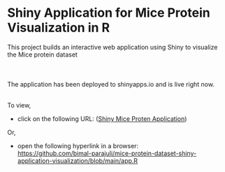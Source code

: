 # Shiny Application for Mice Protein Visualization in R
This project builds an interactive web application using Shiny to visualize the Mice protein dataset
<br><br><br> <br>
The application has been deployed to shinyapps.io and is live right now. 
<br><br>

To view, 
- click on the following URL:
([Shiny Mice Proten Application](https://github.com/bimal-parajuli/mice-protein-dataset-shiny-application-visualization/blob/main/app.R))

Or, 
- open the following hyperlink in a browser: <br>
https://github.com/bimal-parajuli/mice-protein-dataset-shiny-application-visualization/blob/main/app.R


